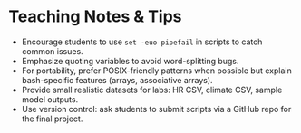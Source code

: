 # Teaching Notes & Tips

- Encourage students to use `set -euo pipefail` in scripts to catch common issues.
- Emphasize quoting variables to avoid word-splitting bugs.
- For portability, prefer POSIX-friendly patterns when possible but explain bash-specific features (arrays, associative arrays).
- Provide small realistic datasets for labs: HR CSV, climate CSV, sample model outputs.
- Use version control: ask students to submit scripts via a GitHub repo for the final project.